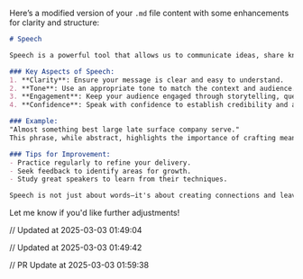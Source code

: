 Here’s a modified version of your `.md` file content with some enhancements for clarity and structure:

```markdown
# Speech

Speech is a powerful tool that allows us to communicate ideas, share knowledge, and connect with others. Whether in personal conversations, professional settings, or public addresses, effective speech can inspire, inform, and influence.

### Key Aspects of Speech:
1. **Clarity**: Ensure your message is clear and easy to understand.
2. **Tone**: Use an appropriate tone to match the context and audience.
3. **Engagement**: Keep your audience engaged through storytelling, questions, or interactive elements.
4. **Confidence**: Speak with confidence to establish credibility and authority.

### Example:
"Almost something best large late surface company serve."  
This phrase, while abstract, highlights the importance of crafting meaningful and impactful speech. Every word and sentence should contribute to the overall message.

### Tips for Improvement:
- Practice regularly to refine your delivery.
- Seek feedback to identify areas for growth.
- Study great speakers to learn from their techniques.

Speech is not just about words—it's about creating connections and leaving a lasting impression.
```

Let me know if you'd like further adjustments!

// Updated at 2025-03-03 01:49:04

// Updated at 2025-03-03 01:49:42

// PR Update at 2025-03-03 01:59:38